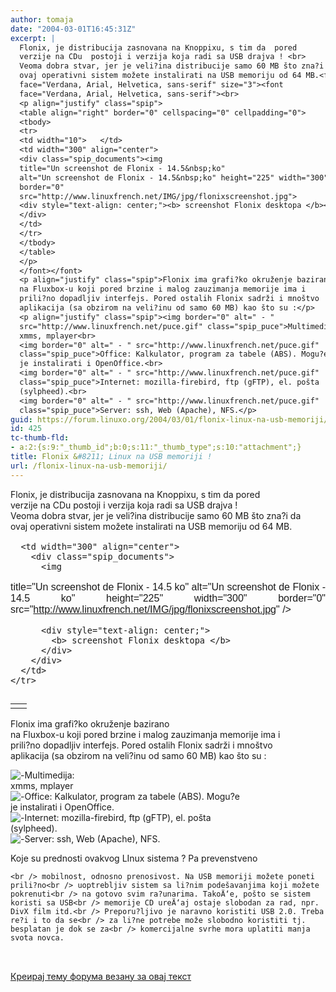 ```yaml
---
author: tomaja
date: "2004-03-01T16:45:31Z"
excerpt: |
  Flonix, je distribucija zasnovana na Knoppixu, s tim da  pored
  verzije na CDu  postoji i verzija koja radi sa USB drajva ! <br>
  Veoma dobra stvar, jer je veli?ina distribucije samo 60 MB što zna?i da
  ovaj operativni sistem možete instalirati na USB memoriju od 64 MB.<font
  face="Verdana, Arial, Helvetica, sans-serif" size="3"><font
  face="Verdana, Arial, Helvetica, sans-serif"><br>
  <p align="justify" class="spip">
  <table align="right" border="0" cellspacing="0" cellpadding="0">
  <tbody>
  <tr>
  <td width="10">   </td>
  <td width="300" align="center">
  <div class="spip_documents"><img
  title="Un screenshot de Flonix - 14.5&nbsp;ko"
  alt="Un screenshot de Flonix - 14.5&nbsp;ko" height="225" width="300"
  border="0"
  src="http://www.linuxfrench.net/IMG/jpg/flonixscreenshot.jpg">
  <div style="text-align: center;"><b> screenshot Flonix desktopa </b></div>
  </div>
  </td>
  </tr>
  </tbody>
  </table>
  </p>
  </font></font>
  <p align="justify" class="spip">Flonix ima grafi?ko okruženje bazirano
  na Fluxbox-u koji pored brzine i malog zauzimanja memorije ima i
  prili?no dopadljiv interfejs. Pored ostalih Flonix sadrži i mnoštvo
  aplikacija (sa obzirom na veli?inu od samo 60 MB) kao što su :</p>
  <p align="justify" class="spip"><img border="0" alt=" - "
  src="http://www.linuxfrench.net/puce.gif" class="spip_puce">Multimedija:
  xmms, mplayer<br>
  <img border="0" alt=" - " src="http://www.linuxfrench.net/puce.gif"
  class="spip_puce">Office: Kalkulator, program za tabele (ABS). Mogu?e
  je instalirati i OpenOffice.<br>
  <img border="0" alt=" - " src="http://www.linuxfrench.net/puce.gif"
  class="spip_puce">Internet: mozilla-firebird, ftp (gFTP), el. pošta
  (sylpheed).<br>
  <img border="0" alt=" - " src="http://www.linuxfrench.net/puce.gif"
  class="spip_puce">Server: ssh, Web (Apache), NFS.</p>
guid: https://forum.linuxo.org/2004/03/01/flonix-linux-na-usb-memoriji/
id: 425
tc-thumb-fld:
- a:2:{s:9:"_thumb_id";b:0;s:11:"_thumb_type";s:10:"attachment";}
title: Flonix &#8211; Linux na USB memoriji !
url: /flonix-linux-na-usb-memoriji/
---
```

Flonix, je distribucija zasnovana na Knoppixu, s tim da pored  
verzije na CDu postoji i verzija koja radi sa USB drajva !  
Veoma dobra stvar, jer je veli?ina distribucije samo 60 MB što zna?i da  
ovaj operativni sistem možete instalirati na USB memoriju od 64 MB.<font
face="Verdana, Arial, Helvetica, sans-serif" size="3"><font
face="Verdana, Arial, Helvetica, sans-serif"></p> 

<p align="justify" class="spip">
  <table align="right" border="0" cellspacing="0" cellpadding="0">
    <tr>
      <td width="10">
      </td>
      
      <td width="300" align="center">
        <div class="spip_documents">
          <img
title="Un screenshot de Flonix - 14.5&nbsp;ko"
alt="Un screenshot de Flonix - 14.5&nbsp;ko" height="225" width="300"
border="0"
src="http://www.linuxfrench.net/IMG/jpg/flonixscreenshot.jpg" /></p> 
          
          <div style="text-align: center;">
            <b> screenshot Flonix desktopa </b>
          </div>
        </div>
      </td>
    </tr>
  </table>
  
  <p>
    </font></font>
  </p>
  
  <p align="justify" class="spip">
    Flonix ima grafi?ko okruženje bazirano<br /> na Fluxbox-u koji pored brzine i malog zauzimanja memorije ima i<br /> prili?no dopadljiv interfejs. Pored ostalih Flonix sadrži i mnoštvo<br /> aplikacija (sa obzirom na veli?inu od samo 60 MB) kao što su :
  </p>
  
  <p align="justify" class="spip">
    <img border="0" alt=" - "
src="http://www.linuxfrench.net/puce.gif" class="spip_puce" />Multimedija:<br /> xmms, mplayer<br /> <img border="0" alt=" - " src="http://www.linuxfrench.net/puce.gif"
class="spip_puce" />Office: Kalkulator, program za tabele (ABS). Mogu?e<br /> je instalirati i OpenOffice.<br /> <img border="0" alt=" - " src="http://www.linuxfrench.net/puce.gif"
class="spip_puce" />Internet: mozilla-firebird, ftp (gFTP), el. pošta<br /> (sylpheed).<br /> <img border="0" alt=" - " src="http://www.linuxfrench.net/puce.gif"
class="spip_puce" />Server: ssh, Web (Apache), NFS.
  </p>
  
  <p>
    <!--break--></font></font>Koje su prednosti ovakvog LInux sistema ? Pa prevenstveno
    
    <br /> mobilnost, odnosno prenosivost. Na USB memoriji možete poneti prili?no<br /> uoptrebljiv sistem sa li?nim podešavanjima koji možete pokrenuti<br /> na gotovo svim ra?unarima. TakoÄ‘e, pošto se sistem koristi sa USB<br /> memorije CD ureÄ‘aj ostaje slobodan za rad, npr. DivX film itd.<br /> Preporu?ljivo je naravno koristiti USB 2.0. Treba re?i i to da se<br /> za li?ne potrebe može slobodno koristiti tj. besplatan je dok se za<br /> komercijalne svrhe mora uplatiti manja svota novca.
  </p>
  
  <p>
    <font face="Verdana, Arial, Helvetica, sans-serif" size="3"><font
face="Verdana, Arial, Helvetica, sans-serif"><br /> </font></font>
  </p>
  
  <p>
    <a href="https://linuxo.org/nova-tema-na-forumu/?se_pid=425">Креирај тему форума везану за овај текст</a>
  </p>